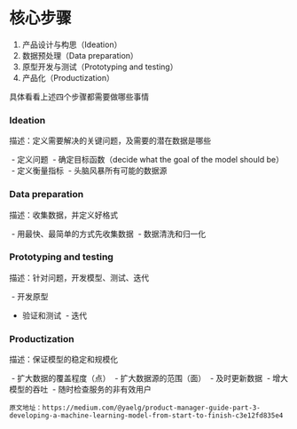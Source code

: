 
# 核心步骤

  1. 产品设计与构思（Ideation）
  2. 数据预处理（Data preparation）
  3. 原型开发与测试（Prototyping and testing）
  4. 产品化（Productization）


具体看看上述四个步骤都需要做哪些事情

### Ideation
描述：定义需要解决的关键问题，及需要的潜在数据是哪些

  - 定义问题
  - 确定目标函数（decide what the goal of the model should be）
  - 定义衡量指标
  - 头脑风暴所有可能的数据源
  
### Data preparation
描述：收集数据，并定义好格式

  - 用最快、最简单的方式先收集数据
  - 数据清洗和归一化
  
### Prototyping and testing
描述：针对问题，开发模型、测试、迭代

  - 开发原型
  - 验证和测试
  - 迭代

### Productization
描述：保证模型的稳定和规模化

  - 扩大数据的覆盖程度（点）
  - 扩大数据源的范围（面）
  - 及时更新数据
  - 增大模型的吞吐
  - 随时检查服务的非有效用户
  

```原文地址：https://medium.com/@yaelg/product-manager-guide-part-3-developing-a-machine-learning-model-from-start-to-finish-c3e12fd835e4```
